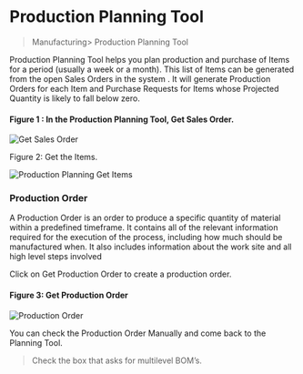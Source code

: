 # Production Planning Tool

> Manufacturing> Production Planning Tool

Production Planning Tool helps you plan production and purchase of Items for a period (usually a week or a month). This list of Items can be generated from the open Sales Orders in the system . It will  generate Production Orders for each Item and Purchase Requests for Items whose Projected Quantity is likely to fall below zero.

#### Figure 1 : In the Production Planning Tool, Get Sales Order.

![Get Sales Order](/assets/frappe_io/images/erpnext/e-t-o-ppt-get-so-childbed.png)

Figure 2: Get the Items.

![Production Planning Get Items](/assets/frappe_io/images/erpnext/e-t-o-get-items-ppt-childbed.png)

### Production Order

A Production Order is an order to produce a specific quantity of material within a predefined timeframe. It contains all of the relevant information required for the execution of the process, including how much should be manufactured when. It also includes information about the work site and all high level steps involved

Click on Get Production Order to create a production order.

#### Figure 3: Get Production Order

![Production Order](/assets/frappe_io/images/erpnext/e-t-o-ppt-create-po-childbed.png)

You can check the Production Order Manually and come back to the Planning Tool.

 > Check the box that asks for multilevel BOM’s. 
